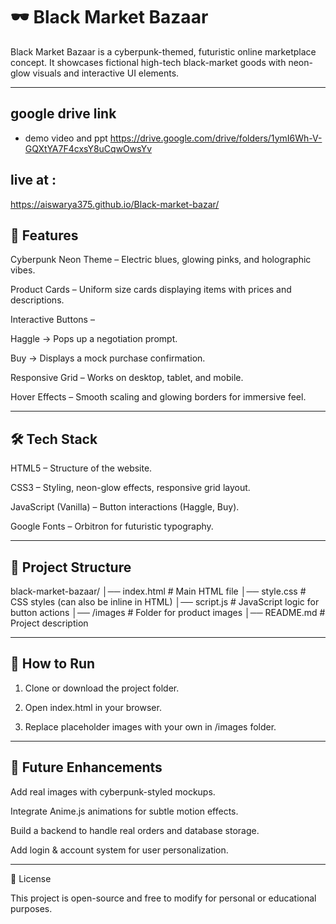 # 🕶️ Black Market Bazaar

Black Market Bazaar is a cyberpunk-themed, futuristic online marketplace concept. It showcases fictional high-tech black-market goods with neon-glow visuals and interactive UI elements.


---
## google drive link 
- demo video and ppt
  https://drive.google.com/drive/folders/1ymI6Wh-V-GQXtYA7F4cxsY8uCqwOwsYv

## live at :
https://aiswarya375.github.io/Black-market-bazar/


## 🚀 Features

Cyberpunk Neon Theme – Electric blues, glowing pinks, and holographic vibes.

Product Cards – Uniform size cards displaying items with prices and descriptions.

Interactive Buttons –

Haggle → Pops up a negotiation prompt.

Buy → Displays a mock purchase confirmation.


Responsive Grid – Works on desktop, tablet, and mobile.

Hover Effects – Smooth scaling and glowing borders for immersive feel.



---

## 🛠️ Tech Stack

HTML5 – Structure of the website.

CSS3 – Styling, neon-glow effects, responsive grid layout.

JavaScript (Vanilla) – Button interactions (Haggle, Buy).

Google Fonts – Orbitron for futuristic typography.



---

## 📂 Project Structure

black-market-bazaar/
│── index.html        # Main HTML file
│── style.css         # CSS styles (can also be inline in HTML)
│── script.js         # JavaScript logic for button actions
│── /images           # Folder for product images
│── README.md         # Project description


---

## 🔧 How to Run

1. Clone or download the project folder.


2. Open index.html in your browser.


3. Replace placeholder images with your own in /images folder.




---

## 🎯 Future Enhancements

Add real images with cyberpunk-styled mockups.

Integrate Anime.js animations for subtle motion effects.

Build a backend to handle real orders and database storage.

Add login & account system for user personalization.



---

📜 License

This project is open-source and free to modify for personal or educational purposes.


